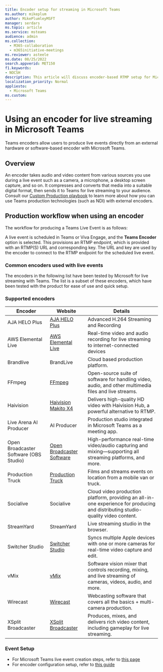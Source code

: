```yaml
---
title: Encoder setup for streaming in Microsoft Teams
ms.author: mikeplum
author: MikePlumleyMSFT
manager: serdars
ms.topic: article
ms.service: msteams
audience: admin
ms.collection: 
  - M365-collaboration
  - m365initiative-meetings
ms.reviewer: asteele
ms.date: 08/25/2022
search.appverid: MET150
f1.keywords:
- NOCSH
description: This article will discuss encoder-based RTMP setup for Microsoft Teams streaming events.
localization_priority: Normal
appliesto: 
  - Microsoft Teams
ms.custom:
---
```


# Using an encoder for live streaming in Microsoft Teams

Teams encoders allow users to produce live events directly from an external hardware or software-based encoder with Microsoft Teams.

## Overview

An encoder takes audio and video content from various sources you use during a live event such as a camera, a microphone, a desktop screen capture, and so on. It compresses and converts that media into a suitable digital format, then sends it to Teams for live streaming to your audience. Consult our [Custom Production playbook](https://aka.ms/CustomProductionVEP) to learn more about how you can use Teams production technologies (such as NDI) with external encoders.

## Production workflow when using an encoder

The workflow for producing a Teams Live Event is as follows:

A live event is scheduled in Teams or Viva Engage, and the **Teams Encoder** option is selected. This provisions an RTMP endpoint, which is provided with an RTMP(S) URL and corresponding key. The URL and key are used by the encoder to connect to the RTMP endpoint for the scheduled live event.

### Common encoders used with live events

The encoders in the following list have been tested by Microsoft for live streaming with Teams. The list is a subset of these encoders, which have been tested with the product for ease of use and quick setup.

### Supported encoders

|Encoder                                |Website  |Details  |
|---------------------------------------|---------|---------|
|AJA HELO Plus                          |[AJA HELO Plus](https://www.aja.com/products/helo-plus) |Advanced H.264 Streaming and Recording |
|AWS Elemental Live                     |[AWS Elemental Live](https://www.elemental.com/products/aws-elemental-appliances-software/#elemental-live) |Real-time video and audio recording for live streaming to internet-connected devices |
|Brandlive                              |BrandLive |Cloud based production platform.|
|FFmpeg                                 |[FFmpeg](https://ffmpeg.org/) |Open-source suite of software for handling video, audio, and other multimedia files and live streams. |
|Haivision                              |[Haivision Makito X4](https://www.haivision.com/microsoft/stream) |Delivers high-quality HD video with Haivision Hub, a powerful alternative to RTMP. |
|Live Arena AI Producer                 |AI Producer |Production studio integrated in Microsoft Teams as a meeting app.|
|Open Broadcaster Software (OBS Studio) |[Open Broadcaster Software](https://obsproject.com/) |High-performance real-time video/audio capturing and mixing—supporting all streaming platforms, and more. |
|Production Truck                       |[Production Truck](https://www.blueframetech.com/productiontruck) |Films and streams events on location from a mobile van or truck. |
|Socialive                              |Socialive |Cloud video production platform, providing an all-in-one experience for producing and distributing studio-quality video content.|
|StreamYard                             |StreamYard |Live streaming studio in the browser.|
|Switcher Studio                        |[Switcher Studio](https://www.switcherstudio.com/microsoft-stream) |Syncs multiple Apple devices with one or more cameras for real-time video capture and edit. |
|vMix                                   |[vMix](https://www.vmix.com/) |Software vision mixer that controls recording, mixing, and live streaming of cameras, videos, audio, and more. |
|Wirecast                               |[Wirecast](https://www.telestream.net/wirecast) |Webcasting software that covers all the basics + multi-camera production. |
|XSplit Broadcaster                     |[XSplit Broadcaster](https://www.xsplit.com/) |Produces, mixes, and delivers rich video content, including gameplay for live streaming. |

### Event Setup

- For Microsoft Teams live event creation steps, refer to [this page](/microsoftteams/teams-stream-create-event) 
- For encoder configuration setup, refer to [this guide](/microsoftteams/teams-encoder-configuration)



